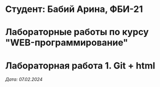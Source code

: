 # Студент: Бабий Арина, ФБИ-21

# Лабораторные работы по курсу "WEB-программирование"

# Лабораторная работа 1. Git + html

*Дата:  07.02.2024*


